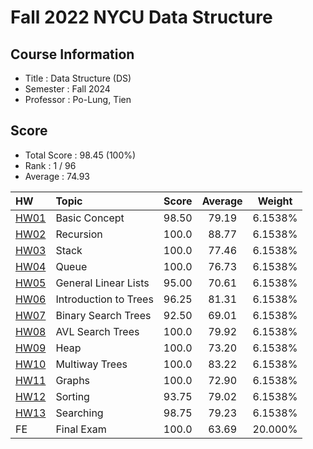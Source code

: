 # Fall 2022 NYCU Data Structure 

## Course Information
- Title : Data Structure (DS)
- Semester : Fall 2024
- Professor : Po-Lung, Tien

## Score
- Total Score : 98.45 (100%)
- Rank : 1 / 96
- Average : 74.93

|HW            |Topic                  |Score   |Average|Weight   |
|:-------------|:----------------------|:------:|:-----:|:-------:|
| [HW01](HW01) | Basic Concept         | 98.50  | 79.19 | 6.1538% |
| [HW02](HW02) | Recursion             | 100.0  | 88.77 | 6.1538% |
| [HW03](HW03) | Stack                 | 100.0  | 77.46 | 6.1538% |
| [HW04](HW04) | Queue                 | 100.0  | 76.73 | 6.1538% |
| [HW05](HW05) | General Linear Lists  | 95.00  | 70.61 | 6.1538% |
| [HW06](HW06) | Introduction to Trees | 96.25  | 81.31 | 6.1538% |
| [HW07](HW07) | Binary Search Trees   | 92.50  | 69.01 | 6.1538% |
| [HW08](HW08) | AVL Search Trees      | 100.0  | 79.92 | 6.1538% |
| [HW09](HW09) | Heap                  | 100.0  | 73.20 | 6.1538% |
| [HW10](HW10) | Multiway Trees        | 100.0  | 83.22 | 6.1538% |
| [HW11](HW11) | Graphs                | 100.0  | 72.90 | 6.1538% |
| [HW12](HW12) | Sorting               | 93.75  | 79.02 | 6.1538% |
| [HW13](HW13) | Searching             | 98.75  | 79.23 | 6.1538% |
| FE           | Final Exam            | 100.0  | 63.69 | 20.000% |


